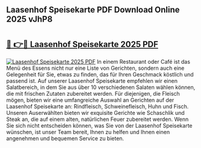 ## Laasenhof Speisekarte PDF Download Online 2025 vJhP8

# <h2><a href="http://gce05le.nevu.top/?p=Laasenhof+Speisekarte">🔗 👉🔴 Laasenhof Speisekarte 2025 PDF</a></h2>

[![Laasenhof Speisekarte 2025 PDF](https://i.imgur.com/dBaPXMq.png)](http://gce05le.nevu.top/?p=Laasenhof+Speisekarte)
In einem Restaurant oder Café ist das Menü des Essens nicht nur eine Liste von Gerichten, sondern auch eine Gelegenheit für Sie, etwas zu finden, das für Ihren Geschmack köstlich und passend ist. Auf unserer Laasenhof Speisekarte empfehlen wir einen Salatbereich, in dem Sie aus über 10 verschiedenen Salaten wählen können, die mit frischen Zutaten zubereitet werden. Für diejenigen, die Fleisch mögen, bieten wir eine umfangreiche Auswahl an Gerichten auf der Laasenhof Speisekarte an: Rindfleisch, Schweinefleisch, Huhn und Fisch. Unseren Auserwählten bieten wir exquisite Gerichte wie Schaschlik und Steak an, die auf einem alten, natürlichen Feuer zubereitet werden. Wenn Sie sich nicht entscheiden können, was Sie von der Laasenhof Speisekarte wünschen, ist unser Team bereit, Ihnen zu helfen und Ihnen einen angenehmen und bequemen Service zu bieten.
